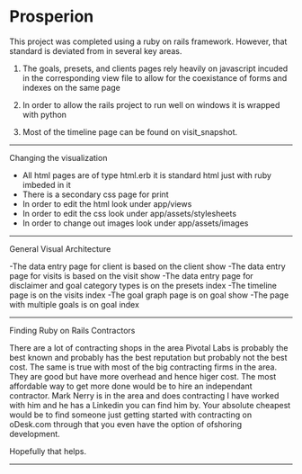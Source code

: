 Prosperion
==========

This project was completed using a ruby on rails framework. However, that standard is deviated from in several key areas.

1) The goals, presets, and clients pages rely heavily on javascript incuded in the corresponding view file to allow for the coexistance of forms and indexes on the same page

2) In order to allow the rails project to run well on windows it is wrapped with python

3) Most of the timeline page can be found on visit_snapshot.

_____________________________________________________________________________________

Changing the visualization

- All html pages are of type html.erb it is standard html just with ruby imbeded in it
- There is a secondary css page for print
- In order to edit the html look under app/views
- In order to edit the css look under app/assets/stylesheets
- In order to change out images look under app/assets/images
_____________________________________________________________________________________

General Visual Architecture

-The data entry page for client is based on the client show
-The data entry page for visits is based on the visit show
-The data entry page for disclaimer and goal category types is on the presets index
-The timeline page is on the visits index
-The goal graph page is on goal show
-The page with multiple goals is on goal index

_____________________________________________________________________________________

Finding Ruby on Rails Contractors

There are a lot of contracting shops in the area Pivotal Labs is probably the best known and probably has the best reputation but probably not the best cost. The same is true with most of the big contracting firms in the area. They are good but have more overhead and hence higer cost. The most affordable way to get more done would be to hire an independant contractor. Mark Nerry is in the area and does contracting I have worked with him and he has a Linkedin you can find him by. Your absolute cheapest would be to find someone just getting started with contracting on oDesk.com through that you even have the option of ofshoring development. 

Hopefully that helps.
_____________________________________________________________________________________
